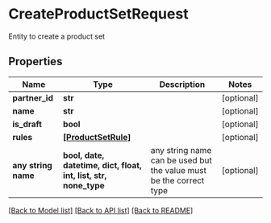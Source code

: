 # CreateProductSetRequest

Entity to create a product set

## Properties
Name | Type | Description | Notes
------------ | ------------- | ------------- | -------------
**partner_id** | **str** |  | [optional] 
**name** | **str** |  | [optional] 
**is_draft** | **bool** |  | [optional] 
**rules** | [**[ProductSetRule]**](ProductSetRule.md) |  | [optional] 
**any string name** | **bool, date, datetime, dict, float, int, list, str, none_type** | any string name can be used but the value must be the correct type | [optional]

[[Back to Model list]](../README.md#documentation-for-models) [[Back to API list]](../README.md#documentation-for-api-endpoints) [[Back to README]](../README.md)


